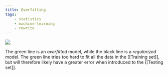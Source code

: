 ```yaml
---
title: Overfitting
tags:
    - statistics
    - machine-learning
    - rewrite
---
```


![](https://upload.wikimedia.org/wikipedia/commons/thumb/1/19/Overfitting.svg/1024px-Overfitting.svg.png)

The green line is an *overfitted* model, while the black line is a *regularized* model. The green line tries too hard to fit all the data in the [[Training set]], but will therefore likely have a greater error when introduced to the [[Testing set]].
